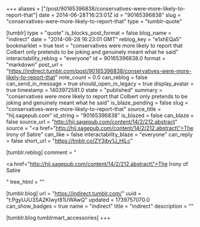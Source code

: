+++
aliases = ["/post/90165396838/conservatives-were-more-likely-to-report-that"]
date = 2014-06-28T16:23:01Z
id = "90165396838"
slug = "conservatives-were-more-likely-to-report-that"
type = "tumblr-quote"

[tumblr]
type = "quote"
is_blocks_post_format = false
blog_name = "indirect"
date = "2014-06-28 16:23:01 GMT"
reblog_key = "e1xhEQa5"
bookmarklet = true
text = "conservatives were more likely to report that Colbert only pretends to be joking and genuinely meant what he said"
interactability_reblog = "everyone"
id = 90165396838.0
format = "markdown"
post_url = "https://indirect.tumblr.com/post/90165396838/conservatives-were-more-likely-to-report-that"
note_count = 0.0
can_reblog = false
can_send_in_message = true
should_open_in_legacy = true
display_avatar = true
timestamp = 1403972581.0
state = "published"
summary = "conservatives were more likely to report that Colbert only pretends to be joking and genuinely meant what he said"
is_blaze_pending = false
slug = "conservatives-were-more-likely-to-report-that"
source_title = "hij.sagepub.com"
id_string = "90165396838"
is_blazed = false
can_blaze = false
source_url = "http://hij.sagepub.com/content/14/2/212.abstract"
source = "<a href=\"http://hij.sagepub.com/content/14/2/212.abstract\">The Irony of Satire</a>"
can_like = false
interactability_blaze = "everyone"
can_reply = false
short_url = "https://tmblr.co/ZY3jby1J_HiLc"

[tumblr.reblog]
comment = "<p><a href=\"http://hij.sagepub.com/content/14/2/212.abstract\">The Irony of Satire</a></p>"
tree_html = ""

[tumblr.blog]
url = "https://indirect.tumblr.com/"
uuid = "t:PgyUJU3SA2Klwyt81UWAwQ"
updated = 1739757070.0
can_show_badges = true
name = "indirect"
title = "indirect"
description = ""

[tumblr.blog.tumblrmart_accessories]
+++
